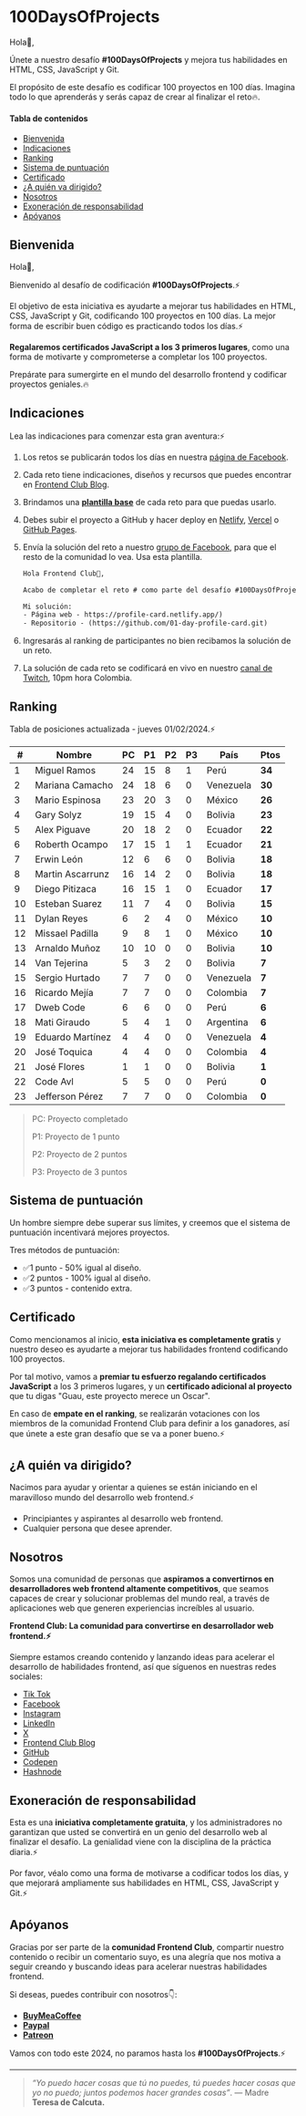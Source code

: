 # 100DaysOfProjects

Hola👋,

Únete a nuestro desafío **#100DaysOfProjects** y mejora tus habilidades en HTML, CSS, JavaScript y Git.

El propósito de este desafío es codificar 100 proyectos en 100 días. Imagina todo lo que aprenderás y serás capaz de crear al finalizar el reto🔥.

#### Tabla de contenidos

- [Bienvenida](#bienvenida)
- [Indicaciones](#indicaciones)
- [Ranking](#ranking)
- [Sistema de puntuación](#sistema-de-puntuación)
- [Certificado](#certificado)
- [¿A quién va dirigido?](¿a-quién-va-dirigido?)
- [Nosotros](#nosotros)
- [Exoneración de responsabilidad](#exoneración-de-responsabilidad)
- [Apóyanos](#apóyanos)

## Bienvenida

Hola👋,

Bienvenido al desafío de codificación **#100DaysOfProjects**.⚡

El objetivo de esta iniciativa es ayudarte a mejorar tus habilidades en HTML, CSS, JavaScript y Git, codificando 100 proyectos en 100 días. La mejor forma de escribir buen código es practicando todos los días.⚡

**Regalaremos certificados JavaScript a los 3 primeros lugares**, como una forma de motivarte y comprometerse a completar los 100 proyectos.

Prepárate para sumergirte en el mundo del desarrollo frontend y codificar proyectos geniales.🔥

## Indicaciones

Lea las indicaciones para comenzar esta gran aventura:⚡

1. Los retos se publicarán todos los días en nuestra [página de Facebook](https://www.facebook.com/frontendclubfb).

2. Cada reto tiene indicaciones, diseños y recursos que puedes encontrar en [Frontend Club Blog](https://frontend-club.bullet.site/).

3. Brindamos una **[plantilla base](https://github.com/frontend-club/100DaysOfProjects)** de cada reto para que puedas usarlo.

4. Debes subir el proyecto a GitHub y hacer deploy en [Netlify](https://www.netlify.com/), [Vercel](https://vercel.com/) o [GitHub Pages](https://pages.github.com/).

5. Envía la solución del reto a nuestro [grupo de Facebook](https://www.facebook.com/groups/100daysofprojects), para que el resto de la comunidad lo vea. Usa esta plantilla.

   ```tex
   Hola Frontend Club👋,
   
   Acabo de completar el reto # como parte del desafío #100DaysOfProjects.
   
   Mi solución:
   - Página web - https://profile-card.netlify.app/)
   - Repositorio - (https://github.com/01-day-profile-card.git)
   ```

6. Ingresarás al ranking de participantes no bien recibamos la solución de un reto.

7. La solución de cada reto se codificará en vivo en nuestro [canal de Twitch](https://www.twitch.tv/frontendclub), 10pm hora Colombia.

## Ranking

Tabla de posiciones actualizada - jueves 01/02/2024.⚡

| #    | Nombre           | PC   | P1   | P2   | P3   | País      | Ptos   |
| ---- | ---------------- | ---- | ---- | ---- | ---- | --------- | ------ |
| 1    | Miguel Ramos     | 24   | 15   | 8    | 1    | Perú      | **34** |
| 2    | Mariana Camacho  | 24   | 18   | 6    | 0    | Venezuela | **30** |
| 3    | Mario Espinosa   | 23   | 20   | 3    | 0    | México    | **26** |
| 4    | Gary Solyz       | 19   | 15   | 4    | 0    | Bolivia   | **23** |
| 5    | Alex Piguave     | 20   | 18   | 2    | 0    | Ecuador   | **22** |
| 6    | Roberth Ocampo   | 17   | 15   | 1    | 1    | Ecuador   | **21** |
| 7    | Erwin León       | 12   | 6    | 6    | 0    | Bolivia   | **18** |
| 8    | Martin Ascarrunz | 16   | 14   | 2    | 0    | Bolivia   | **18** |
| 9    | Diego Pitizaca   | 16   | 15   | 1    | 0    | Ecuador   | **17** |
| 10   | Esteban Suarez   | 11   | 7    | 4    | 0    | Bolivia   | **15** |
| 11   | Dylan Reyes      | 6    | 2    | 4    | 0    | México    | **10** |
| 12   | Missael Padilla  | 9    | 8    | 1    | 0    | México    | **10** |
| 13   | Arnaldo Muñoz    | 10   | 10   | 0    | 0    | Bolivia   | **10** |
| 14   | Van Tejerina     | 5    | 3    | 2    | 0    | Bolivia   | **7**  |
| 15   | Sergio Hurtado   | 7    | 7    | 0    | 0    | Venezuela | **7**  |
| 16   | Ricardo Mejía    | 7    | 7    | 0    | 0    | Colombia  | **7**  |
| 17   | Dweb Code        | 6    | 6    | 0    | 0    | Perú      | **6**  |
| 18   | Mati Giraudo     | 5    | 4    | 1    | 0    | Argentina | **6**  |
| 19   | Eduardo Martínez | 4    | 4    | 0    | 0    | Venezuela | **4**  |
| 20   | José Toquica     | 4    | 4    | 0    | 0    | Colombia  | **4**  |
| 21   | José Flores      | 1    | 1    | 0    | 0    | Bolivia   | **1**  |
| 22   | Code Avl         | 5    | 5    | 0    | 0    | Perú      | **0**  |
| 23   | Jefferson Pérez  | 7    | 7    | 0    | 0    | Colombia  | **0**  |

> PC: Proyecto completado
>
> P1: Proyecto de 1 punto
>
> P2: Proyecto de 2 puntos
>
> P3: Proyecto de 3 puntos

## Sistema de puntuación

Un hombre siempre debe superar sus límites, y creemos que el sistema de puntuación incentivará mejores proyectos.

Tres métodos de puntuación:

- ✅1 punto  - 50% igual al diseño.
- ✅2 puntos - 100% igual al diseño.
- ✅3 puntos - contenido extra.

## Certificado

Como mencionamos al inicio, **esta iniciativa es completamente gratis** y nuestro deseo es ayudarte a mejorar tus habilidades frontend codificando 100 proyectos.

Por tal motivo, vamos a **premiar tu esfuerzo regalando certificados JavaScript** a los 3 primeros lugares, y un **certificado adicional al proyecto** que tu digas "Guau, este proyecto merece un Oscar".

En caso de **empate en el ranking**, se realizarán votaciones con los miembros de la comunidad Frontend Club para definir a los ganadores, así que únete a este gran desafío que se va a poner bueno.⚡

## ¿A quién va dirigido?

Nacimos para ayudar y orientar a quienes se están iniciando en el maravilloso mundo del desarrollo web frontend.⚡

- Principiantes y aspirantes al desarrollo web frontend.
- Cualquier persona que desee aprender.

## Nosotros

Somos una comunidad de personas que **aspiramos a convertirnos en desarrolladores web frontend altamente competitivos**, que seamos capaces de crear y solucionar problemas del mundo real, a través de aplicaciones web que generen experiencias increíbles al usuario.

**Frontend Club: La comunidad para convertirse en desarrollador web frontend.⚡**

Siempre estamos creando contenido y lanzando ideas para acelerar el desarrollo de habilidades frontend, así que síguenos en nuestras redes sociales:

- [Tik Tok](https://www.tiktok.com/@frontendclub)
- [Facebook](https://www.facebook.com/frontendclubfb)
- [Instagram](https://www.instagram.com/frontendclubig/)
- [LinkedIn](https://www.linkedin.com/in/frontendclub/)
- [X](https://twitter.com/frontendclubx)
- [Frontend Club Blog](https://frontend-club.bullet.site/)
- [GitHub](https://github.com/frontend-club)
- [Codepen](https://codepen.io/frontend-club)
- [Hashnode](https://hashnode.com/@frontendclub)

## Exoneración de responsabilidad

Esta es una **iniciativa completamente gratuita**, y los administradores no garantizan que usted se convertirá en un genio del desarrollo web al finalizar el desafío. La genialidad viene con la disciplina de la práctica diaria.⚡

Por favor, véalo como una forma de motivarse a codificar todos los días, y que mejorará ampliamente sus habilidades en HTML, CSS, JavaScript y Git.⚡

## Apóyanos

Gracias por ser parte de la **comunidad Frontend Club**, compartir nuestro contenido o recibir un comentario suyo, es una alegría que nos motiva a seguir creando y buscando ideas para acelerar nuestras habilidades frontend.

Si deseas, puedes contribuir con nosotros👇:

- [**BuyMeaCoffee**](https://www.buymeacoffee.com/frontendclub)
- [**Paypal**](https://paypal.me/xantosromero?country.x=PE&locale.x=es_XC)
- [**Patreon**](patreon.com/frontendclubpatreon)

Vamos con todo este 2024, no paramos hasta los **#100DaysOfProjects**.⚡

------



> _“Yo puedo hacer cosas que tú no puedes, tú puedes hacer cosas que yo no puedo; juntos podemos hacer grandes cosas”_. — Madre **Teresa de Calcuta.**
